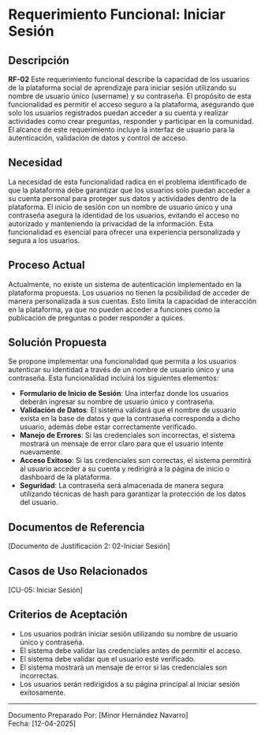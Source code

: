 # Requerimiento Funcional: Iniciar Sesión

## Descripción
**RF-02** Este requerimiento funcional describe la capacidad de los usuarios de la plataforma social de aprendizaje para iniciar sesión utilizando su nombre de usuario único (username) y su contraseña. El propósito de esta funcionalidad es permitir el acceso seguro a la plataforma, asegurando que solo los usuarios registrados puedan acceder a su cuenta y realizar actividades como crear preguntas, responder y participar en la comunidad. El alcance de este requerimiento incluye la interfaz de usuario para la autenticación, validación de datos y control de acceso.

## Necesidad
La necesidad de esta funcionalidad radica en el problema identificado de que la plataforma debe garantizar que los usuarios solo puedan acceder a su cuenta personal para proteger sus datos y actividades dentro de la plataforma. El inicio de sesión con un nombre de usuario único y una contraseña asegura la identidad de los usuarios, evitando el acceso no autorizado y manteniendo la privacidad de la información. Esta funcionalidad es esencial para ofrecer una experiencia personalizada y segura a los usuarios.

## Proceso Actual
Actualmente, no existe un sistema de autenticación implementado en la plataforma propuesta. Los usuarios no tienen la posibilidad de acceder de manera personalizada a sus cuentas. Esto limita la capacidad de interacción en la plataforma, ya que no pueden acceder a funciones como la publicación de preguntas o poder responder a quices.

## Solución Propuesta
Se propone implementar una funcionalidad que permita a los usuarios autenticar su identidad a través de un nombre de usuario único y una contraseña. Esta funcionalidad incluirá los siguientes elementos:

- **Formulario de Inicio de Sesión**: Una interfaz donde los usuarios deberán ingresar su nombre de usuario único y contraseña.
- **Validación de Datos**: El sistema validará que el nombre de usuario exista en la base de datos y que la contraseña corresponda a dicho usuario, además debe estar correctamente verificado.
- **Manejo de Errores**: Si las credenciales son incorrectas, el sistema mostrará un mensaje de error claro para que el usuario intente nuevamente.
- **Acceso Exitoso**: Si las credenciales son correctas, el sistema permitirá al usuario acceder a su cuenta y redirigirá a la página de inicio o dashboard de la plataforma.
- **Seguridad**: La contraseña será almacenada de manera segura utilizando técnicas de hash para garantizar la protección de los datos del usuario.

## Documentos de Referencia
[Documento de Justificación 2: 02-Iniciar Sesión]

## Casos de Uso Relacionados
[CU-05: Iniciar Sesión]

## Criterios de Aceptación
- Los usuarios podrán iniciar sesión utilizando su nombre de usuario único y contraseña.
- El sistema debe validar las credenciales antes de permitir el acceso.
- El sistema debe validar que el usuario esté verificado.
- El sistema mostrará un mensaje de error si las credenciales son incorrectas.
- Los usuarios serán redirigidos a su página principal al iniciar sesión exitosamente.

---

Documento Preparado Por: [Minor Hernández Navarro]  
Fecha: [12-04-2025]
